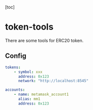 [toc]

# token-tools

There are some tools for ERC20 token.

## Config

```yaml
tokens:
    - symbol: xxx
      address: 0x123
      network: "http://localhost:8545"

accounts:
    - name: metamask_account1
      alias: mm1
      address: 0x123
```
